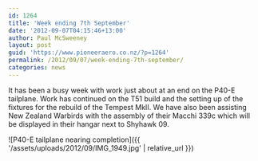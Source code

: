 ```yaml
---
id: 1264
title: 'Week ending 7th September'
date: '2012-09-07T04:15:46+13:00'
author: Paul McSweeney
layout: post
guid: 'https://www.pioneeraero.co.nz/?p=1264'
permalink: /2012/09/07/week-ending-7th-september/
categories: news
---
```


It has been a busy week with work just about at an end on the P40-E tailplane. Work has continued on the T51 build and the setting up of the fixtures for the rebuild of the Tempest MkII. We have also been assisting New Zealand Warbirds with the assembly of their Macchi 339c which will be displayed in their hangar next to Shyhawk 09.

![P40-E tailplane nearing completion]({{ '/assets/uploads/2012/09/IMG_1949.jpg' | relative_url }})
